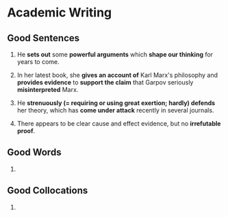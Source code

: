 # Academic Writing

## Good Sentences

1. He **sets out** some **powerful arguments** which **shape our thinking** for years to come.

2. In her latest book, she **gives an account of** Karl Marx's philosophy and **provides evidence** to **support the claim** that Garpov seriously **misinterpreted** Marx.

3. He **strenuously (= requiring or using great exertion; hardly) defends** her theory, which has **come under attack** recently in several journals.

4. There appears to be clear cause and effect evidence, but no **irrefutable proof**.

## Good Words

1.

## Good Collocations

1.
